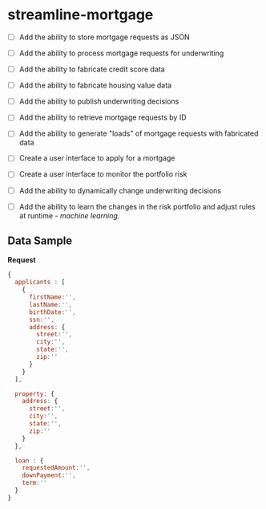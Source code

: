 # streamline-mortgage

- [ ] Add the ability to store mortgage requests as JSON
- [ ] Add the ability to process mortgage requests for underwriting
- [ ] Add the ability to fabricate credit score data
- [ ] Add the ability to fabricate housing value data
- [ ] Add the ability to publish underwriting decisions
- [ ] Add the ability to retrieve mortgage requests by ID
- [ ] Add the ability to generate "loads" of mortgage requests with fabricated data
- [ ] Create a user interface to apply for a mortgage
- [ ] Create a user interface to monitor the portfolio risk
- [ ] Add the ability to dynamically change underwriting decisions
- [ ] Add the ability to learn the changes in the risk portfolio and adjust rules at runtime - _machine learning_.


## Data Sample

__Request__

```javascript
{
  applicants : [
    {
      firstName:'',
      lastName:'',
      birthDate:'',
      ssn:'',
      address: {
        street:'',
        city:'',
        state:'',
        zip:''
      }
    }
  ],

  property: {
    address: {
      street:'',
      city:'',
      state:'',
      zip:''
    }
  },

  loan : {
    requestedAmount:'',
    downPayment:'',
    term:''
  }
}
```
